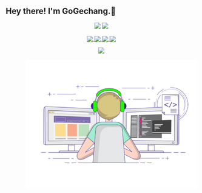 <!--
**GoGechang/GoGechang** is a ✨ _special_ ✨ repository because its `README.md` (this file) appears on your GitHub profile.

Here are some ideas to get you started:

- 🔭 I’m currently working on ...
- 🌱 I’m currently learning ...
- 👯 I’m looking to collaborate on ...
- 🤔 I’m looking for help with ...
- 💬 Ask me about ...
- 📫 How to reach me: ...
- 😄 Pronouns: ...
- ⚡ Fun fact: ...
-->
<h2> Hey there! I'm GoGechang.👋</h2>

<p align = "center">
  <img src = "https://github-readme-stats.vercel.app/api?username=GoGechang&count_private=true&show_icons=true&theme=tokyonight&line_height=27">
  <img src = "https://github-readme-stats.vercel.app/api/top-langs/?username=GoGechang&theme=tokyonight">
</p>

<p align = "center">
<a href="https://github.com/GoGechang/myblog">
  <img align="center" src="https://github-readme-stats.vercel.app/api/pin/?username=GoGechang&repo=myblog&theme=tokyonight" />
</a>
<a href="https://github.com/GoGechang/python-wenzimaoxian ">
  <img align="center" src="https://github-readme-stats.vercel.app/api/pin/?username=GoGechang&repo=python-wenzimaoxian&theme=tokyonight" />
</a>
<a href="https://github.com/GoGechang/emqx-exproto-python-sdk">
  <img align="center" src="https://github-readme-stats.vercel.app/api/pin/?username=GoGechang&repo=emqx-exproto-python-sdk&theme=tokyonight" />
</a>
<a href="https://github.com/GoGechang/emqx-extension-examples">
  <img align="center" src="https://github-readme-stats.vercel.app/api/pin/?username=GoGechang&repo=emqx-extension-examples&theme=tokyonight" />
</a>
</p>
<p align = "center">
 <img src="https://activity-graph.herokuapp.com/graph?username=GoGechang&theme=redical">
</p>
<img align="right" alt="GIF" src="https://raw.githubusercontent.com/devSouvik/devSouvik/master/gif3.gif" width="450"/>


